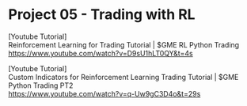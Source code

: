 # Project 05 - Trading with RL
[Youtube Tutorial] \
Reinforcement Learning for Trading Tutorial | $GME RL Python Trading\
https://www.youtube.com/watch?v=D9sU1hLT0QY&t=4s

[Youtube Tutorial] \
Custom Indicators for Reinforcement Learning Trading Tutorial | $GME Python Trading PT2\
https://www.youtube.com/watch?v=q-Uw9gC3D4o&t=29s
